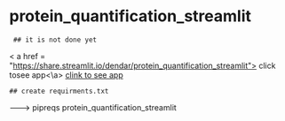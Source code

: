 # protein_quantification_streamlit

     ## it is not done yet 
< a href = "https://share.streamlit.io/dendar/protein_quantification_streamlit"> click tosee app<\a>
[clink to see app](https://share.streamlit.io/dendar/protein_quantification_streamlit)


    ## create requirments.txt
---> pipreqs protein_quantification_streamlit